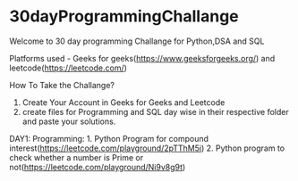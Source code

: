 # 30dayProgrammingChallange

Welcome to 30 day programming Challange for Python,DSA and SQL

Platforms used - Geeks for geeks(https://www.geeksforgeeks.org/) and leetcode(https://leetcode.com/)

How To Take the Challange?
1. Create Your Account in Geeks for Geeks and Leetcode
2. create files for Programming and SQL day wise in their respective folder and paste your solutions.

DAY1: 
  Programming: 
    1. Python Program for compound interest(https://leetcode.com/playground/2pTThM5i)
    2.	Python program to check whether a number is Prime or not(https://leetcode.com/playground/Ni9v8g9t)
